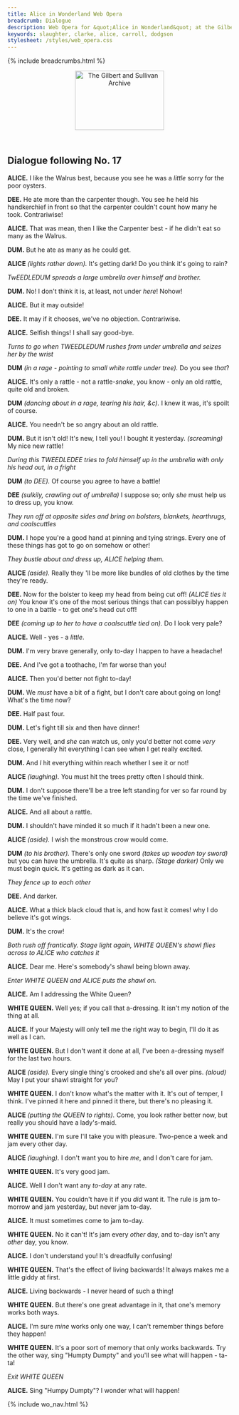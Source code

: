 ```yaml
---
title: Alice in Wonderland Web Opera
breadcrumb: Dialogue
description: Web Opera for &quot;Alice in Wonderland&quot; at the Gilbert and Sullivan Archive
keywords: slaughter, clarke, alice, carroll, dodgson
stylesheet: /styles/web_opera.css
---
```


{% include breadcrumbs.html %}
<header>
    <a href="../../index.html"><img src="https://gsarchive.net/layout/images/logo3sm.jpg" alt="The Gilbert and Sullivan Archive" width="200" height="133" border="0"></a>
    <div class=titlecard style="background-color: #ffffcc; background-image: url(../graphics/title.gif)" title="Alice in Wonderland"></div>
</header>

## Dialogue following No. 17


**ALICE.** I like the Walrus best, because you see he was a *little* sorry for the poor oysters.

**DEE.** He ate more than the carpenter though. You see he held his handkerchief in front so that the carpenter couldn't count how many he took. Contrariwise!

**ALICE.** That was mean, then I like the Carpenter best - if he didn't eat so many as the Walrus.

**DUM.** But he ate as many as he could get.

**ALICE** *(lights rather down).* It's getting dark! Do you think it's going to rain?

*TwEEDLEDUM spreads a large umbrella over himself and brother.*

**DUM.** No! I don't think it is, at least, not under *here*! Nohow!

**ALICE.** But it may outside!

**DEE.** It may if it chooses, we've no objection. Contrariwise.

**ALICE.** Selfish things! I shall say good-bye.

*Turns to go when TWEEDLEDUM rushes from under umbrella and seizes her by the wrist*

**DUM** *(in a rage - pointing to small white rattle under tree).* Do you see *that*?

**ALICE.** It's only a rattle - not a rattle-*snake*, you know - only an old rattle, quite old and broken.

**DUM** *(dancing about in a rage, tearing his hair, &c).* I knew it was, it's spoilt of course.

**ALICE.** You needn't be so angry about an old rattle.

**DUM.** But it isn't old! It's new, I tell you! I bought it yesterday. *(screaming)* My nice new rattle!

*During this TWEEDLEDEE tries to fold himself up in the umbrella with only his head out, in a fright*

**DUM** *(to DEE).* Of course you agree to have a battle!

**DEE** *(sulkily, crawling out of umbrella)* I suppose so; only *she* must help us to dress up, you know.

*They run off at opposite sides and bring on bolsters, blankets, hearthrugs, and coalscuttles*

**DUM.** I hope you're a good hand at pinning and tying strings. Every one of
these things has got to go on somehow or other!

*They bustle about and dress up, ALICE helping them.*

**ALICE** *(aside).* Really they 'll be more like bundles of old clothes by the time they're ready.

**DEE.** Now for the bolster to keep my head from being cut off! *(ALICE ties it on)* You
know it's one of the most serious things that can possiblyy happen to one in a battle - to get one's head cut off!

**DEE** *(coming up to her to have a coalscuttle tied on).* Do I look very pale?

**ALICE.** Well - yes - a *little*.

**DUM.** I'm very brave generally, only to-day I happen to have a headache!

**DEE.** And I've got a toothache, I'm far worse than you!

**ALICE.** Then you'd better not fight to-day!

**DUM.** We *must* have a bit of a fight, but I don't care about going on long! What's the time now?

**DEE.** Half past four.

**DUM.** Let's fight till six and then have dinner!

**DEE.** Very well, and *she* can watch us, only you'd better not come *very* close,
I generally hit everything I can see when I get really excited.

**DUM.** And *I* hit everything within reach whether I see it or not!

**ALICE** *(laughing).* You must hit the trees pretty often I should think.

**DUM.** I don't suppose there'll be a tree left standing for ver so far round by the time we've finished.

**ALICE.** And all about a rattle.

**DUM.** I shouldn't have minded it so much if it hadn't been a new one.

**ALICE** *(aside).* I wish the monstrous crow would come.

**DUM** *(to his brother).* There's only one sword *(takes up wooden toy sword)* but
you can have the umbrella. It's quite as sharp. *(Stage darker)* Only we must begin quick. It's getting as dark as it can.

*They fence up to each other*

**DEE.** And darker.

**ALICE.** What a thick black cloud that is, and how fast it comes! why I do believe it's got wings.

**DUM.** It's the crow!

*Both rush off frantically. Stage light again, WHITE QUEEN's shawl flies across to ALICE who catches it*


**ALICE.** Dear me. Here's somebody's shawl being blown away.

*Enter WHITE QUEEN and ALICE puts the shawl on.*

**ALICE.** Am I addressing the White Queen?

**WHITE QUEEN.** Well yes; if you call that a-dressing. It isn't my notion of the thing at all.

**ALICE.** If your Majesty will only tell me the right way to begin, I'll do it as well as I can.

**WHITE QUEEN.** But I don't want it done at all, I've been a-dressing myself for the last two hours.

**ALICE** *(aside).* Every single thing's crooked and she's all over pins. *(aloud)* May I put your shawl straight for you?

**WHITE QUEEN.** I don't know what's the matter with it. It's out of temper, I think.
I've pinned it here and pinned it there, but there's no pleasing it.

**ALICE** *(putting the QUEEN to rights).* Come, you look rather better now, but really you should have a lady's-maid.

**WHITE QUEEN.** I'm sure I'll take you with pleasure. Two-pence a week and jam every other day.

**ALICE** *(laughing).* I don't want you to hire *me*, and I don't care for jam.

**WHITE QUEEN.** It's very good jam.

**ALICE.** Well I don't want any *to-day* at any rate.

**WHITE QUEEN.** You couldn't have it if you *did* want it. The rule is jam to-morrow
and jam yesterday, but never jam to-day.

**ALICE.** It must sometimes come to jam to-day.

**WHITE QUEEN.** No it can't! It's jam every *other* day, and to-day isn't any *other* day, you know.

**ALICE.** I don't understand you! It's dreadfully confusing!

**WHITE QUEEN.** That's the effect of living backwards! It always makes me a little giddy at first.

**ALICE.** Living backwards - I never heard of such a thing!

**WHITE QUEEN.** But there's one great advantage in it, that one's memory works both ways.

**ALICE.** I'm sure *mine* works only one way, I can't remember things before they happen!

**WHITE QUEEN.** It's a poor sort of memory that only works backwards. Try the other way,
sing "Humpty Dumpty" and you'll see what will happen - ta-ta!

*Exit WHITE QUEEN*


**ALICE.** Sing "Humpy Dumpty"? I wonder what will happen!

{% include wo_nav.html %}
